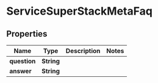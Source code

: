

# ServiceSuperStackMetaFaq


## Properties

| Name | Type | Description | Notes |
|------------ | ------------- | ------------- | -------------|
|**question** | **String** |  |  |
|**answer** | **String** |  |  |



